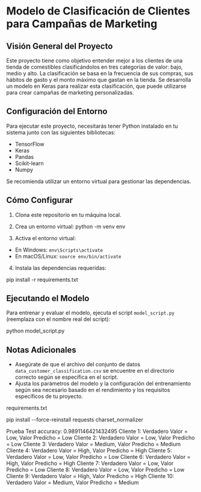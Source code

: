 # Modelo de Clasificación de Clientes para Campañas de Marketing

## Visión General del Proyecto
Este proyecto tiene como objetivo entender mejor a los clientes de una tienda de comestibles clasificándolos en tres categorías de valor: bajo, medio y alto. La clasificación se basa en la frecuencia de sus compras, sus hábitos de gasto y el monto máximo que gastan en la tienda. Se desarrolla un modelo en Keras para realizar esta clasificación, que puede utilizarse para crear campañas de marketing personalizadas.

## Configuración del Entorno
Para ejecutar este proyecto, necesitarás tener Python instalado en tu sistema junto con las siguientes bibliotecas:
- TensorFlow
- Keras
- Pandas
- Scikit-learn
- Numpy

Se recomienda utilizar un entorno virtual para gestionar las dependencias.

## Cómo Configurar
1. Clona este repositorio en tu máquina local.
2. Crea un entorno virtual:
python -m venv env

3. Activa el entorno virtual:
- En Windows: `env\Scripts\activate`
- En macOS/Linux: `source env/bin/activate`
4. Instala las dependencias requeridas:

pip install -r requirements.txt


## Ejecutando el Modelo
Para entrenar y evaluar el modelo, ejecuta el script `model_script.py` (reemplaza con el nombre real del script):

python model_script.py


## Notas Adicionales
- Asegúrate de que el archivo del conjunto de datos `data_customer_classification.csv` se encuentre en el directorio correcto según se especifica en el script.
- Ajusta los parámetros del modelo y la configuración del entrenamiento según sea necesario basado en el rendimiento y los requisitos específicos de tu proyecto.

requirements.txt

pip install --force-reinstall requests charset_normalizer

Prueba 
Test accuracy: 0.9891146421432495
Cliente 1: Verdadero Valor = Low, Valor Predicho = Low
Cliente 2: Verdadero Valor = Low, Valor Predicho = Low
Cliente 3: Verdadero Valor = Medium, Valor Predicho = Medium
Cliente 4: Verdadero Valor = High, Valor Predicho = High
Cliente 5: Verdadero Valor = Low, Valor Predicho = Low
Cliente 6: Verdadero Valor = High, Valor Predicho = High
Cliente 7: Verdadero Valor = Low, Valor Predicho = Low
Cliente 8: Verdadero Valor = Low, Valor Predicho = Low
Cliente 9: Verdadero Valor = High, Valor Predicho = High
Cliente 10: Verdadero Valor = Medium, Valor Predicho = Medium